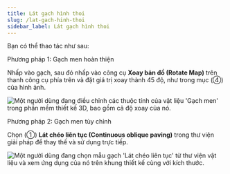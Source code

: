 ```yaml
---
title: Lát gạch hình thoi
slug: /lat-gach-hinh-thoi
sidebar_label: Lát gạch hình thoi
---
```


Bạn có thể thao tác như sau:

Phương pháp 1: Gạch men hoàn thiện

Nhấp vào gạch, sau đó nhấp vào công cụ **Xoay bản đồ (Rotate Map)** trên thanh công cụ phía trên và đặt giá trị xoay thành 45 độ, như trong mục (④) của hình ảnh.

![Một người dùng đang điều chỉnh các thuộc tính của vật liệu 'Gạch men' trong phần mềm thiết kế 3D, bao gồm cả độ xoay của nó.](https://storage.googleapis.com/jegavn_kb/images/de2f1987-440a-48a3-b98f-7a32ceb95540.png)

Phương pháp 2: Gạch men tùy chỉnh

Chọn (①) **Lát chéo liên tục (Continuous oblique paving)** trong thư viện giải pháp để thay thế và sử dụng trực tiếp.

![Một người dùng đang chọn mẫu gạch 'Lát chéo liên tục' từ thư viện vật liệu và xem ứng dụng của nó trên khung thiết kế cùng với kích thước.](https://storage.googleapis.com/jegavn_kb/images/5589f1a7-7ff5-430c-a11c-5c956c3de783.png)
